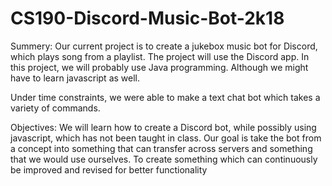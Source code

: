 # CS190-Discord-Music-Bot-2k18

Summery:
Our current project is to create a jukebox music bot for Discord, which plays song from a playlist. 
The project will use the Discord app.
In this project, we will probably use Java programming. Although we might have to learn javascript as well.

Under time constraints, we were able to make a text chat bot which takes a variety of commands.

Objectives:
We will learn how to create a Discord bot, while possibly using javascript, which has not been taught in class.
Our goal is take the bot from a concept into something that can transfer across servers and something that we would use ourselves.
To create something which can continuously be improved and revised for better functionality

